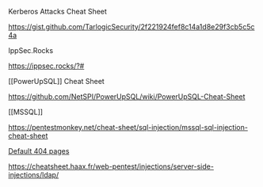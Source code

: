 
Kerberos Attacks Cheat Sheet 

https://gist.github.com/TarlogicSecurity/2f221924fef8c14a1d8e29f3cb5c5c4a

IppSec.Rocks 

https://ippsec.rocks/?#

[[PowerUpSQL]] Cheat Sheet 

https://github.com/NetSPI/PowerUpSQL/wiki/PowerUpSQL-Cheat-Sheet

[[MSSQL]]

https://pentestmonkey.net/cheat-sheet/sql-injection/mssql-sql-injection-cheat-sheet

[Default 404 pages ](https://0xdf.gitlab.io/cheatsheets/404)


https://cheatsheet.haax.fr/web-pentest/injections/server-side-injections/ldap/